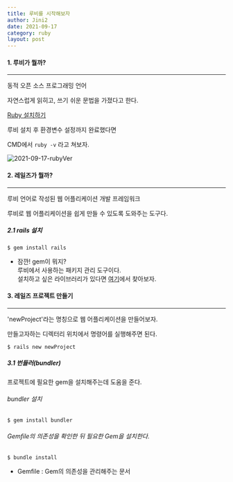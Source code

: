 ```yaml
---
title: 루비를 시작해보자
author: Jini2
date: 2021-09-17
category: ruby
layout: post
---
```


#### 1. 루비가 뭘까?
---
동적 오픈 소스 프로그래밍 언어

자연스럽게 읽히고, 쓰기 쉬운 문법을 가졌다고 한다.
   
[Ruby 설치하기][1]

루비 설치 후 환경변수 설정까지 완료했다면

CMD에서 `ruby -v` 라고 쳐보자.

![2021-09-17-rubyVer](https://user-images.githubusercontent.com/90823543/133833364-178c85e0-91c7-4fe7-aea3-7c4a6b1c458a.PNG)

#### 2. 레일즈가 뭘까?
---
루비 언어로 작성된 웹 어플리케이션 개발 프레임워크

루비로 웹 어플리케이션을 쉽게 만들 수 있도록 도와주는 도구다.

##### 2.1 rails 설치   

    $ gem install rails

  - 잠깐! gem이 뭐지?   
    루비에서 사용하는 패키지 관리 도구이다.   
    설치하고 싶은 라이브러리가 있다면 [여기][2]에서 찾아보자.  

#### 3. 레일즈 프로젝트 만들기
---
'newProject'라는 명칭으로 웹 어플리케이션을 만들어보자.

만들고자하는 디렉터리 위치에서 명령어를 실행해주면 된다.

    $ rails new newProject  

##### 3.1 번들러(bundler)

프로젝트에 필요한 gem을 설치해주는데 도움을 준다.

###### bundler 설치

    $ gem install bundler

###### Gemfile의 의존성을 확인한 뒤 필요한 Gem을 설치한다. 

    $ bundle install

 - Gemfile : Gem의 의존성을 관리해주는 문서   


[1]: https://www.ruby-lang.org/
[2]: https://rubygems.org/